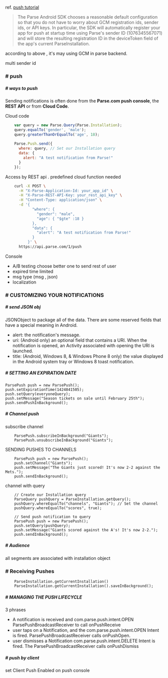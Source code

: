 ref. [push tutorial](https://parse.com/tutorials/android-push-notifications)

> The Parse Android SDK chooses a reasonable default configuration so that you do not have to worry about GCM registration ids, sender ids, 
> or API keys. In particular, the SDK will automatically register your app for push at startup time using Parse's sender ID (1076345567071) 
> and will store the resulting registration ID in the deviceToken field of the app's current ParseInstallation.

according to above , it's may using GCM in parse backend.

multi sender id

### # push

##### # ways to push
Sending notifications is often done from the **Parse.com push console**, the **REST API** or from **Cloud Code**.

Cloud code 
```javascript
	var query = new Parse.Query(Parse.Installation);
	query.equalTo('gender', 'male');
	query.greaterThanOrEqualTo('age', 18);
	  
	Parse.Push.send({
	  where: query, // Set our Installation query
	  data: {
	    alert: "A test notification from Parse!"
	  }
	});
```

Access by REST api . predefined cloud function needed
```bash
	curl -X POST \
	  -H "X-Parse-Application-Id: your_app_id" \
	  -H "X-Parse-REST-API-Key: your_rest_api_key" \
	  -H "Content-Type: application/json" \
	  -d '{
	        "where": {
	          "gender": "male",
	          "age": { "$gte" :18 }
	        },
	        "data": {
	          "alert": "A test notification from Parse!"
	        }
	      }' \
	  https://api.parse.com/1/push
```

Console
- A/B testing 
	choose better one to send rest of user
- expired time limited
- msg type (msg , json)
- localization

### # CUSTOMIZING YOUR NOTIFICATIONS

##### # send JSON obj
JSONObject to package all of the data. There are some reserved fields that have a special meaning in Android.
- alert: the notification's message.
- uri: (Android only) an optional field that contains a URI. When the notification is opened, an Activity associated with opening the URI is launched.
- title: (Android, Windows 8, & Windows Phone 8 only) the value displayed in the Android system tray or Windows 8 toast notification.

##### # SETTING AN EXPIRATION DATE
```
ParsePush push = new ParsePush();
push.setExpirationTime(1424841505);
push.setQuery(everyoneQuery);
push.setMessage("Season tickets on sale until February 25th");
push.sendPushInBackground();
```

##### # Channel push
subscribe channel
```
	ParsePush.subscribeInBackground("Giants");
	ParsePush.unsubscribeInBackground("Giants");
```

SENDING PUSHES TO CHANNELS
```
	ParsePush push = new ParsePush();
	push.setChannel("Giants");
	push.setMessage("The Giants just scored! It's now 2-2 against the Mets.");
	push.sendInBackground();
```

channel with query
```
	// Create our Installation query
	ParseQuery pushQuery = ParseInstallation.getQuery();
	pushQuery.whereEqualTo("channels", "Giants"); // Set the channel
	pushQuery.whereEqualTo("scores", true);

	// Send push notification to query
	ParsePush push = new ParsePush();
	push.setQuery(pushQuery);
	push.setMessage("Giants scored against the A's! It's now 2-2.");
	push.sendInBackground();
```

##### # Audience
all segments are associated with installation object




### # Receiving Pushes 
```
	ParseInstallation.getCurrentInstallation()
	ParseInstallation.getCurrentInstallation().saveInBackground();
```

##### # MANAGING THE PUSH LIFECYCLE
3 phrases
-  A notification is received and com.parse.push.intent.OPEN
	ParsePushBroadcastReceiver to call onPushReceive
- user taps on a Notification, and the com.parse.push.intent.OPEN Intent is fired. 
	ParsePushBroadcastReceiver calls onPushOpen. 
- user dismisses a Notification
	com.parse.push.intent.DELETE Intent is fired. The ParsePushBroadcastReceiver calls onPushDismiss

##### # push by client 
set Client Push Enabled on push console




